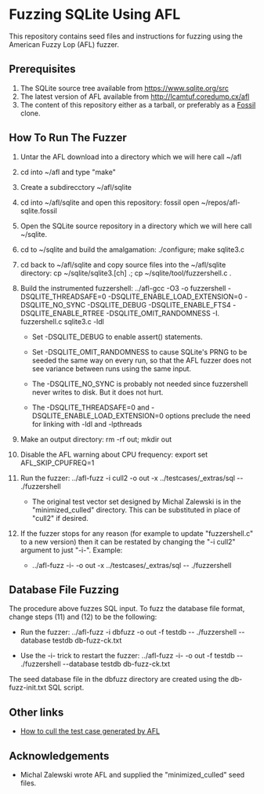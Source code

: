 # Fuzzing SQLite Using AFL

This repository contains seed files and instructions for fuzzing using the
American Fuzzy Lop (AFL) fuzzer.

## Prerequisites

  1.  The SQLite source tree available from <https://www.sqlite.org/src>
  2.  The latest version of AFL available from <http://lcamtuf.coredump.cx/afl>
  3.  The content of this repository either as a tarball, or preferably as
      a [Fossil](https://www.fossil-scm.org/) clone.

## How To Run The Fuzzer

  1.  Untar the AFL download into a directory which we will here call ~/afl

  2.  cd into ~/afl and type "make"

  3.  Create a subdirecctory ~/afl/sqlite

  4.  cd into ~/afl/sqlite and open this repository:
      fossil open ~/repos/afl-sqlite.fossil

  5.  Open the SQLite source repository in a directory which we will here
      call ~/sqlite.

  6.  cd to ~/sqlite and build the amalgamation:
      ./configure; make sqlite3.c

  7.  cd back to ~/afl/sqlite and copy source files into the ~/afl/sqlite
      directory:  cp ~/sqlite/sqlite3.[ch] .; cp ~/sqlite/tool/fuzzershell.c .

  8.  Build the instrumented fuzzershell:
      ../afl-gcc -O3 -o fuzzershell -DSQLITE\_THREADSAFE=0 -DSQLITE\_ENABLE\_LOAD\_EXTENSION=0 -DSQLITE\_NO\_SYNC -DSQLITE\_DEBUG -DSQLITE\_ENABLE\_FTS4 -DSQLITE\_ENABLE\_RTREE -DSQLITE\_OMIT\_RANDOMNESS -I. fuzzershell.c sqlite3.c -ldl

      -  Set -DSQLITE\_DEBUG to enable assert() statements.

      -  Set -DSQLITE\_OMIT\_RANDOMNESS to cause SQLite's PRNG to be seeded the
         same way on every run, so that the AFL fuzzer does not see variance
         between runs using the same input.

      -  The -DSQLITE\_NO\_SYNC is probably not needed since fuzzershell never
         writes to disk.  But it does not hurt.

      -  The -DSQLITE\_THREADSAFE=0 and -DSQLITE\_ENABLE\_LOAD\_EXTENSION=0
         options preclude the need for linking with -ldl and -lpthreads

  9.  Make an output directory:  rm -rf out; mkdir out

  10.  Disable the AFL warning about CPU frequency:
       export set AFL\_SKIP\_CPUFREQ=1

  11.  Run the fuzzer:
       ../afl-fuzz -i cull2 -o out -x ../testcases/\_extras/sql -- ./fuzzershell

       -  The original test vector set designed by Michal Zalewski is in the
          "minimized\_culled" directory.  This can be substituted in place
          of "cull2" if desired.

  12.  If the fuzzer stops for any reason (for example to update
       "fuzzershell.c" to a new version) then it can be restated by changing
       the "-i cull2" argument to just "-i-".  Example:

       -  ../afl-fuzz -i- -o out -x ../testcases/\_extras/sql -- ./fuzzershell


## Database File Fuzzing

The procedure above fuzzes SQL input.  To fuzz the database file format,
change steps (11) and (12) to be the following:

  *   Run the fuzzer:
       ../afl-fuzz -i dbfuzz -o out -f testdb -- ./fuzzershell --database testdb db-fuzz-ck.txt

  *   Use the -i- trick to restart the fuzzer:
       ../afl-fuzz -i- -o out -f testdb -- ./fuzzershell --database testdb db-fuzz-ck.txt


The seed database file in the dbfuzz directory are created using
the db-fuzz-init.txt SQL script.

## Other links

  *   [How to cull the test case generated by AFL](./culling.md)

## Acknowledgements

  *  Michal Zalewski wrote AFL and supplied the "minimized\_culled" seed files.
